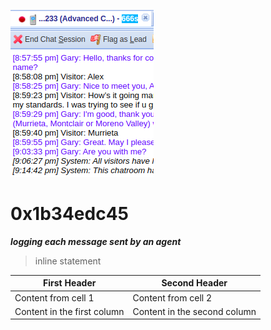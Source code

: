 ![image](/images/6663.png)



# 0x1b34edc45
**_logging each message sent by an agent_**

> inline statement

First Header | Second Header
------------ | -------------
Content from cell 1 | Content from cell 2
Content in the first column | Content in the second column

